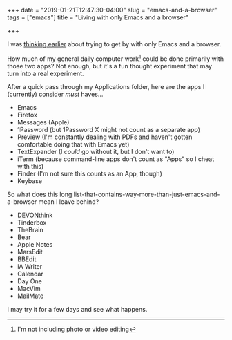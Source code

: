 +++
date = "2019-01-21T12:47:30-04:00"
slug = "emacs-and-a-browser"
tags = ["emacs"]
title = "Living with only Emacs and a browser"

+++

I was [thinking
earlier](https://rudimentarylathe.org/#2019.01.21%20-%20Possible%20experiment%3A%20Emacs%20and%20a%20browser)
about trying to get by with only Emacs and a browser.

How much of my general daily computer work[^photos] could be done primarily with those
two apps? Not enough, but it's a fun thought experiment that
may turn into a real experiment.

After a quick pass through my Applications folder, here are the apps I
(currently) consider _must_ haves...

- Emacs
- Firefox
- Messages (Apple)
- 1Password (but 1Password X might not count as a separate app)
- Preview (I'm constantly dealing with PDFs and haven't gotten
  comfortable doing that with Emacs yet)
- TextExpander (I _could_ go without it, but I don't want to)
- iTerm (because command-line apps don't count as "Apps" so I cheat
  with this)
- Finder (I'm not sure this counts as an App, though)
- Keybase

So what does this
long list-that-contains-way-more-than-just-emacs-and-a-browser mean I
leave behind?

- DEVONthink
- Tinderbox
- TheBrain
- Bear
- Apple Notes
- MarsEdit
- BBEdit
- iA Writer
- Calendar
- Day One
- MacVim
- MailMate

I may try it for a few days and see what happens.



[^photos]: I'm not including photo or video editing
